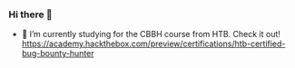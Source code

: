 ### Hi there 👋

<!--
**exult0n/exult0n** is a ✨ _special_ ✨ repository because its `README.md` (this file) appears on your GitHub profile.

Here are some ideas to get you started:

- 🔭 I’m currently working on ...
- 🌱 I’m currently learning ...
- 👯 I’m looking to collaborate on ...
- 🤔 I’m looking for help with ...
- 💬 Ask me about ...
- 📫 How to reach me: ...
- 😄 Pronouns: ...
- ⚡ Fun fact: ...
-->

- 🐛 I’m currently studying for the CBBH course from HTB. Check it out!
https://academy.hackthebox.com/preview/certifications/htb-certified-bug-bounty-hunter
